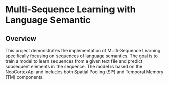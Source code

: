 # Multi-Sequence Learning with Language Semantic

## Overview

This project demonstrates the implementation of Multi-Sequence Learning, specifically focusing on sequences of language semantics. The goal is to train a model to learn sequences from a given text file and predict subsequent elements in the sequence. The model is based on the NeoCortexApi and includes both Spatial Pooling (SP) and Temporal Memory (TM) components.
